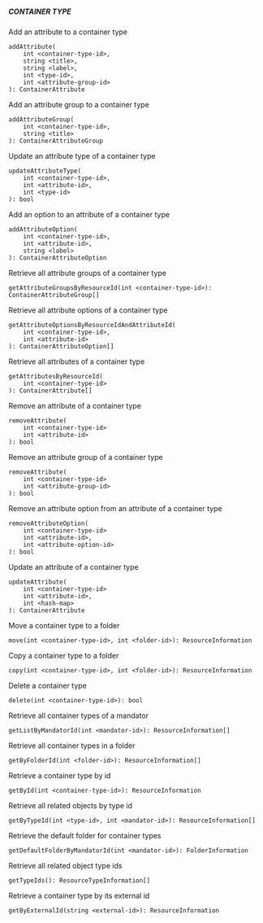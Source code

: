 ##### CONTAINER TYPE

Add an attribute to a container type


```
addAttribute(
    int <container-type-id>,
    string <title>,
    string <label>,
    int <type-id>,
    int <attribute-group-id>
): ContainerAttribute
```

Add an attribute group to a container type


```
addAttributeGroup(
    int <container-type-id>,
    string <title>
): ContainerAttributeGroup
```

Update an attribute type of a container type


```
updateAttributeType(
    int <container-type-id>,
    int <attribute-id>,
    int <type-id>
): bool
```

Add an option to an attribute of a container type


```
addAttributeOption(
    int <container-type-id>,
    int <attribute-id>,
    string <label>
): ContainerAttributeOption
```

Retrieve all attribute groups of a container type


```
getAttributeGroupsByResourceId(int <container-type-id>): ContainerAttributeGroup[]
```

Retrieve all attribute options of a container type


```
getAttributeOptionsByResourceIdAndAttributeId(
    int <container-type-id>,
    int <attribute-id>
): ContainerAttributeOption[]
```

Retrieve all attributes of a container type


```
getAttributesByResourceId(
    int <container-type-id>
): ContainerAttribute[]
```

Remove an attribute of a container type


```
removeAttribute(
    int <container-type-id>
    int <attribute-id>
): bool
```

Remove an attribute group of a container type


```
removeAttribute(
    int <container-type-id>
    int <attribute-group-id>
): bool
```

Remove an attribute option from an attribute of a container type


```
removeAttributeOption(
    int <container-type-id>
    int <attribute-id>,
    int <attribute-option-id>
): bool
```

Update an attribute of a container type


```
updateAttribute(
    int <container-type-id>
    int <attribute-id>,
    int <hash-map>
): ContainerAttribute
```

Move a container type to a folder


```
move(int <container-type-id>, int <folder-id>): ResourceInformation
```

Copy a container type to a folder


```
copy(int <container-type-id>, int <folder-id>): ResourceInformation
```

Delete a container type


```
delete(int <container-type-id>): bool
```

Retrieve all container types of a mandator


```
getListByMandatorId(int <mandator-id>): ResourceInformation[]
```

Retrieve all container types in a folder


```
getByFolderId(int <folder-id>): ResourceInformation[]
```

Retrieve a container type by id


```
getById(int <container-type-id>): ResourceInformation
```

Retrieve all related objects by type id


```
getByTypeId(int <type-id>, int <mandator-id>): ResourceInformation[]
```

Retrieve the default folder for container types


```
getDefaultFolderByMandatorId(int <mandator-id>): FolderInformation
```

Retrieve all related object type ids


```
getTypeIds(): ResourceTypeInformation[]
```

Retrieve a container type by its external id


```
getByExternalId(string <external-id>): ResourceInformation
```
